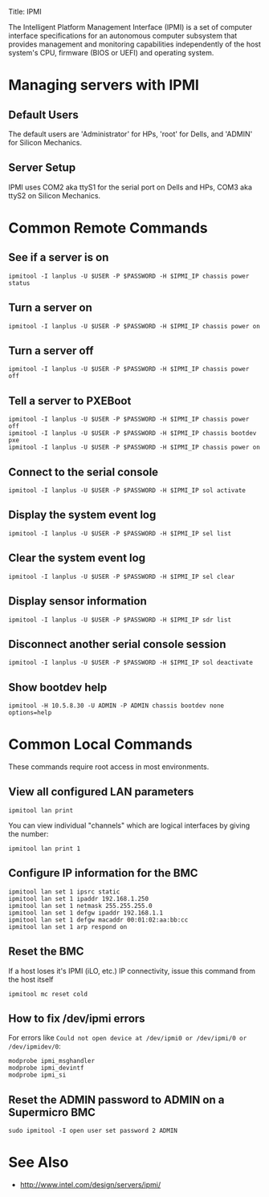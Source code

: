 Title: IPMI

The Intelligent Platform Management Interface (IPMI) is a set of computer interface specifications for an autonomous computer subsystem that provides management and monitoring capabilities independently of the host system's CPU, firmware (BIOS or UEFI) and operating system.

# Managing servers with IPMI

## Default Users

The default users are 'Administrator' for HPs, 'root' for Dells, and 'ADMIN' for Silicon Mechanics.

## Server Setup

IPMI uses COM2 aka ttyS1 for the serial port on Dells and HPs, COM3 aka ttyS2 on Silicon Mechanics.

# Common Remote Commands

## See if a server is on

```
ipmitool -I lanplus -U $USER -P $PASSWORD -H $IPMI_IP chassis power status
```

## Turn a server on

```
ipmitool -I lanplus -U $USER -P $PASSWORD -H $IPMI_IP chassis power on
```

## Turn a server off

```
ipmitool -I lanplus -U $USER -P $PASSWORD -H $IPMI_IP chassis power off
```

## Tell a server to PXEBoot

```
ipmitool -I lanplus -U $USER -P $PASSWORD -H $IPMI_IP chassis power off
ipmitool -I lanplus -U $USER -P $PASSWORD -H $IPMI_IP chassis bootdev pxe
ipmitool -I lanplus -U $USER -P $PASSWORD -H $IPMI_IP chassis power on
```

## Connect to the serial console

```
ipmitool -I lanplus -U $USER -P $PASSWORD -H $IPMI_IP sol activate
```

## Display the system event log

```
ipmitool -I lanplus -U $USER -P $PASSWORD -H $IPMI_IP sel list
```

## Clear the system event log

```
ipmitool -I lanplus -U $USER -P $PASSWORD -H $IPMI_IP sel clear
```

## Display sensor information

```
ipmitool -I lanplus -U $USER -P $PASSWORD -H $IPMI_IP sdr list
```

## Disconnect another serial console session

```
ipmitool -I lanplus -U $USER -P $PASSWORD -H $IPMI_IP sol deactivate
```

## Show bootdev help

```
ipmitool -H 10.5.8.30 -U ADMIN -P ADMIN chassis bootdev none options=help
```

# Common Local Commands

These commands require root access in most environments.

## View all configured LAN parameters

```
ipmitool lan print
```

You can view individual "channels" which are logical interfaces by giving the number:

```
ipmitool lan print 1
```

## Configure IP information for the BMC

```
ipmitool lan set 1 ipsrc static
ipmitool lan set 1 ipaddr 192.168.1.250
ipmitool lan set 1 netmask 255.255.255.0
ipmitool lan set 1 defgw ipaddr 192.168.1.1
ipmitool lan set 1 defgw macaddr 00:01:02:aa:bb:cc
ipmitool lan set 1 arp respond on
```

## Reset the BMC

If a host loses it's IPMI (iLO, etc.) IP connectivity, issue this command from the host itself

```
ipmitool mc reset cold
```

## How to fix /dev/ipmi errors

For errors like `Could not open device at /dev/ipmi0 or /dev/ipmi/0 or /dev/ipmidev/0`:

```
modprobe ipmi_msghandler
modprobe ipmi_devintf
modprobe ipmi_si
```

## Reset the ADMIN password to ADMIN on a Supermicro BMC

```
sudo ipmitool -I open user set password 2 ADMIN
```

# See Also

- <http://www.intel.com/design/servers/ipmi/>
